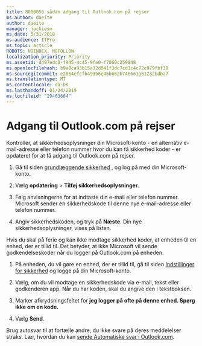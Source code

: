 ```yaml
---
title: 8000056 sådan adgang til Outlook.com på rejser
ms.author: daeite
author: daeite
manager: jackiesm
ms.date: 5/31/2018
ms.audience: ITPro
ms.topic: article
ROBOTS: NOINDEX, NOFOLLOW
localization_priority: Priority
ms.assetid: d497edc0-f945-4c45-9fe0-f7060c259848
ms.openlocfilehash: b9a0ca93b15a32d041f3dc7cd1c4c72c979fbf38
ms.sourcegitcommit: e2864efcfb493b6e46b662b746661a61232bdba7
ms.translationtype: MT
ms.contentlocale: da-DK
ms.lasthandoff: 01/24/2019
ms.locfileid: "29463684"
---
```

# <a name="how-to-access-outlookcom-while-traveling"></a>Adgang til Outlook.com på rejser

Kontroller, at sikkerhedsoplysninger din Microsoft-konto - en alternativ e-mail-adresse eller telefon nummer hvor du kan få sikkerhed koder - er opdateret for at få adgang til Outlook.com på rejser.
  
1. Gå til siden [grundlæggende sikkerhed](https://go.microsoft.com/fwlink/p/?linkid=842325) , og log på med din Microsoft-konto. 
    
2. Vælg **opdatering** \> **Tilføj sikkerhedsoplysninger**. 
    
3. Følg anvisningerne for at indtaste din e-mail eller telefon nummer. Microsoft sender en sikkerhedskode til denne nye e-mail-adresse eller telefon nummer.
    
4. Angiv sikkerhedskoden, og tryk på **Næste**. Din nye sikkerhedsoplysninger, vises på listen. 
    
Hvis du skal på ferie og kan ikke modtage sikkerhed koder, at enheden til en enhed, der er tillid til. Det betyder, at ikke Microsoft vil sende godkendelseskoder når du logger på Outlook.com på enheden.
  
1. På enheden, du vil gøre en enhed, der er tillid til, gå til siden [Indstillinger for sikkerhed](https://go.microsoft.com/fwlink/p/?linkid=2002000&amp;clcid=0x409) og logge på din Microsoft-konto. 
    
2. Vælg, om du vil modtage en sikkerhedskode via e-mail, tekst eller godkenderen app. Når du har koden, skal du angive den i tekstboksen.
    
3. Marker afkrydsningsfeltet for **jeg logger på ofte på denne enhed. Spørg ikke om en kode.**
    
4. Vælg **Send**. 
    
Brug autosvar til at fortælle andre, du ikke svare på deres meddelelser straks. Lær, hvordan du kan [sende Automatiske svar i Outlook.com](https://go.microsoft.com/fwlink/p/?linkid=2002100&amp;clcid=0x409).
  

